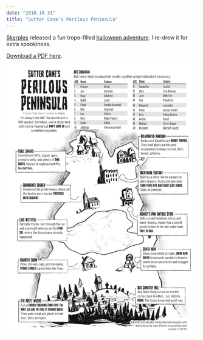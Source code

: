 ```yaml
---
date: "2018-10-31"
title: "Sutter Cane's Perilous Peninsula"
---
```


[Skerples](https://coinsandscrolls.blogspot.com) released a fun trope-filled [halloween adventure](https://coinsandscrolls.blogspot.com/2018/10/osr-one-page-dungeon-sutter-canes.html). I re-drew it for extra spookiness.

[Download a PDF here](./sutter-cane.pdf).

[![Map of the perilous peninsula](sutter-cane.png)](./sutter-cane.pdf)
